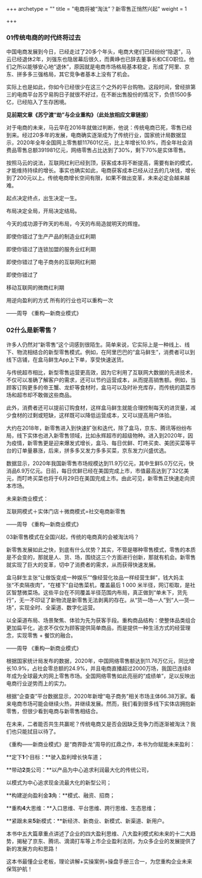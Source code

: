 +++
archetype = ""
title = "电商将被“淘汰”？新零售正悄然兴起"
weight = 1

+++

### 01传统电商的时代终将过去



中国电商发展到今日，已经走过了20多个年头，电商大佬们已经纷纷“隐退”，马云已经退休2年，刘强东也隐居幕后很久，而黄峥也已辞去董事长和CEO职位。他们之所以能够安心地“退休”，原因就是电商市场格局基本稳定，形成了阿里、京东、拼多多三强格局，其它竞争者基本上没有了机会。



实际上也是如此，你如今已经很少在这三个之外的平台购物。这段时间，曾经排第三的电商平台苏宁易购日子就很不好过，在不断出售股份的情况下，负债1500多亿，已经陷入了生存困境。

**见前期文章《苏宁渡“劫”与企业重构》（此处放相应文章链接）**



对于电商的未来，马云早在2016年就做过判断，他说：传统电商已死，零售已经到来。经过20多年的发展，电商确实逐渐成为了传统行业，国家统计局数据显示，2020年全年全国网上零售额117601亿元，比上年增长10.9%，而全年社会消费品零售总额391981亿元，网络零售占比达到了30%，剩下70%是实体零售。



按照马云的说法，互联网红利已经到顶，获客成本将不断提高，需要有新的模式，才能维持持续的增长。事实也确实如此，电商获客成本已经从过去的几块钱，增长到了200元以上。传统电商增长空间有限，如果不做出变革，未来必定会越来越难。



起点决定终点，出生决定一生。

布局决定全局，开局决定结局。

今天的成功源于昨天的布局，今天的布局造就明天的辉煌。

即使你错过了生产产品的制造业红利期

即使你错过了连锁加盟的服务业红利期

即使你错过了电子商务的互联网红利期

即使你错过了

移动互联网的微商红利期

用逆向盈利的方式 所有的行业也可以重构一次

——周导 《重构—新商业模式》



### 02什么是新零售？

许多人仍然对“新零售”这个词感到很陌生。简单来说，它实际上是一种线上、线下、物流相结合的新型零售模式。例如，在阿里巴巴的“盒马鲜生”，消费者可以到线下店铺，在盒马鲜生App上下单，享受快速送货。

与传统超市相比，新型零售运营更高效，因为它利用了互联网大数据的先进技术，不仅可以准确了解客户的需求，还可以节约运营成本，从而提高销售额。例如，当顾客订购更多的帝王蟹、龙虾等食材时，盒马可以及时补充库存，而传统的蔬菜市场和超市却不敢做这些商品。

此外，消费者还可以提前订购食材，这样盒马鲜生就能合理控制每天的进货量，减少食材的过剩或短缺，这样既可以降低运营成本，又可以提高用户体验。

大约在2018年，新零售进入到快速扩张和迭代，除了盒马，京东、腾讯等纷纷布局，线下实体也进入新零售领域，比如永辉超市的超级物种。进入到2020年，因为疫情，新零售更是迎来爆发式增长，盒马、每日优鲜、叮咚买卖、美团买菜等平台的订单量暴涨，后来，拼多多又发力多多买菜，京东发力兴盛优选。

数据显示，2020年我国新零售市场规模达到11.9万亿元，其中生鲜5.0万亿元，快消品6.9万亿元。日前，每日优鲜已经在美国完成上市，市值最高达到了32亿美元，而叮咚买菜也将于6月29日在美国完成上市。由此可见，新零售正快速走向资本市场。



未来新商业模式：

互联网模式＋实体门店＋微商模式=社交电商新零售

——周导 《重构—新商业模式》



03新零售模式在全国兴起，传统的电商真的会被淘汰吗？

新零售发展如此之快，到底有什么优势？其实，不管是哪种零售模式，零售的本质是不会变的，那就是人、货、场，围绕这三个方面进行创新，那就有机会。新零售就实现了巨大的变革，切中了消费者的需求，从而获得快速发展。



盒马鲜生主张“让做饭变成一种娱乐”“像经营化妆品一样经营生鲜”，钱大妈主张“不卖隔夜肉”，“在楼下”自动售菜机，覆盖最后 1 000 米半径，网订柜取，是社区智慧微菜场。这些平台在不同覆盖半径范围内布局，真正做到“单未下，货先行”，无一不印证了新物流是新零售无法剥离的存在。从“货—场—人”到“人—货—场”，实现全时、全渠道、数字化运营。

以全渠道布局、场景聚焦、体验为先为获客手段。重构商品结构：使整体品类组合更加扁平化，追求不仅仅为顾客提供简单商品，而是提供一种生活方式的经营理念，实现零售 + 餐饮的融合。

——周导 《重构—新商业模式》







根据国家统计局发布的数据，2020年，中国网络零售额达到11.76万亿元，同比增长10.9%，占社会零总额的24.9%，并且电商直播超过2000万场，我国已连续8年成为全球最大的网上零售市场。全国网络零售如此亮丽的“成绩单”，足以反映出电商行业逆势而上的实力。

根据“企查查”平台数据显示，2020年新增“电子商务”相关市场主体66.38万家。看来电商市场可能会继续火热，并继续发展。然而，我们看到很多线下实体店拥抱新零售，但很少看到电商与新零售相结合。

在未来，二者能否共生共赢呢？传统电商又是否会因缺乏竞争力而逐渐被淘汰？我们也只能拭目以待了。



《重构——新商业模式》是“商界卧龙”周导的扛鼎之作，本书为你赋能未来盈利：



**定下****1****个目标：**驶入盈利增长快车道；



**带动****2****类公司：**以产品为中心追求利润最大化的传统公司，



以模式为中心追求现金流最大化的新型公司；



**构建逆向盈利金****3****角：**模式、融资、招商；



**重构****4****大思维：**入口思维、平台思维、跨行思维、生态思维；



**紧跟未来****5****新模式：**新经济、新商业、新模式、新渠道、新用户。



本书中五大篇章重点讲述了企业的四大盈利思维、八大盈利模式和未来的十二大趋势，揭秘了京东、腾讯、滴滴打车等上市企业盈利法则，为众多企业的发展提供了新的发展方向和思路！



这本书最懂企业老板，理论讲解+实操案例+操盘手册三合一，为您重构企业未来保驾护航！
